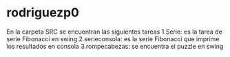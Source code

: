 # rodriguezp0
En la carpeta SRC se encuentran las siguientes tareas
1.Serie: es la tarea de serie Fibonacci en swing
2.serieconsola: es la serie Fibonacci que imprime los resultados en consola
3.rompecabezas: se encuentra el puzzle en swing
